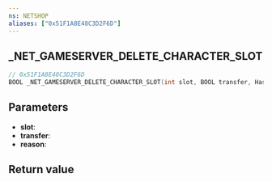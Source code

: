 ```yaml
---
ns: NETSHOP
aliases: ["0x51F1A8E48C3D2F6D"]
---
```

## _NET_GAMESERVER_DELETE_CHARACTER_SLOT

```c
// 0x51F1A8E48C3D2F6D
BOOL _NET_GAMESERVER_DELETE_CHARACTER_SLOT(int slot, BOOL transfer, Hash reason);
```

## Parameters
* **slot**:
* **transfer**:
* **reason**:

## Return value
